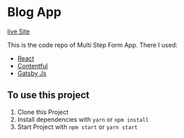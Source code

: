 # Blog App
 
[live Site](https://z-my-blog.netlify.app/)



This is the code repo of Multi Step Form App. There I used:
  * [React](https://reactjs.org)
  * [Contentful](https://www.contentful.com/)
  * [Gatsby Js](https://www.gatsbyjs.com/)

## To use this project
  1. Clone this Project
  2. Install dependencies with `yarn` or `npm install`
  3. Start Project with `npm start` or `yarn start`
